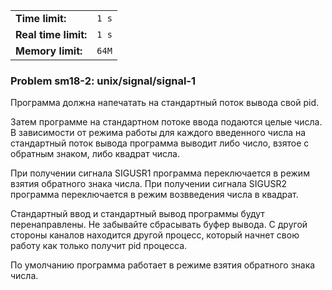 |                      |       |
|----------------------|-------|
| **Time limit:**      | `1 s` |
| **Real time limit:** | `1 s` |
| **Memory limit:**    | `64M` |


### Problem sm18-2: unix/signal/signal-1

Программа должна напечатать на стандартный поток вывода свой pid.

Затем программе на стандартном потоке ввода подаются целые числа.
В зависимости от режима работы для каждого введенного числа на
стандартный поток вывода программа выводит либо число, взятое с
обратным знаком, либо квадрат числа.

При получении сигнала SIGUSR1 программа переключается в режим
взятия обратного знака числа. При получении сигнала SIGUSR2
программа переключается в режим возвведения числа в квадрат.

Стандартный ввод и стандартный вывод программы будут
перенаправлены. Не забывайте сбрасывать буфер вывода. С другой
стороны каналов находится другой процесс, который начнет свою
работу как только получит pid процесса.

По умолчанию программа работает в режиме взятия обратного знака
числа.

